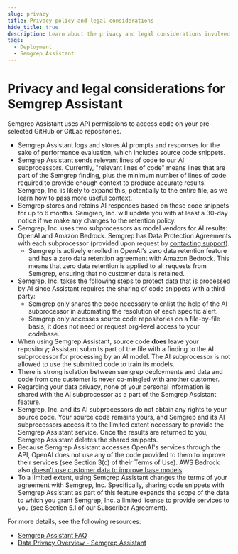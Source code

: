 ```yaml
---
slug: privacy
title: Privacy policy and legal considerations
hide_title: true
description: Learn about the privacy and legal considerations involved when using Semgrep Assistant.
tags:
  - Deployment
  - Semgrep Assistant
---
```


# Privacy and legal considerations for Semgrep Assistant

Semgrep Assistant uses API permissions to access code on your pre-selected GitHub or GitLab repositories.

* Semgrep Assistant logs and stores AI prompts and responses for the sake of performance evaluation, which includes source code snippets.
* Semgrep Assistant sends relevant lines of code to our AI subprocessors. Currently, "relevant lines of code" means lines that are part of the Semgrep finding, plus the minimum number of lines of code required to provide enough context to produce accurate results. Semgrep, Inc. is likely to expand this, potentially to the entire file, as we learn how to pass more useful context.
* Semgrep stores and retains AI responses based on these code snippets for up to 6 months. Semgrep, Inc. will update you with at least a 30-day notice if we make any changes to the retention policy.<!-- markdown-link-check-disable -->
* Semgrep, Inc. uses two subprocessors as model vendors for AI results: OpenAI and Amazon Bedrock. Semgrep has Data Protection Agreements with each subprocessor (provided upon request by [contacting support](/docs/support)).<!-- markdown-link-check-enable -->
  * Semgrep is actively enrolled in OpenAI's zero data retention feature and has a zero data retention agreement with Amazon Bedrock. This means that zero data retention is applied to all requests from Semgrep, ensuring that no customer data is retained.
* Semgrep, Inc. takes the following steps to protect data that is processed by AI since Assistant requires the sharing of code snippets with a third party:
  * Semgrep only shares the code necessary to enlist the help of the AI subprocessor in automating the resolution of each specific alert.
  * Semgrep only accesses source code repositories on a file-by-file basis; it does not need or request org-level access to your codebase.
* When using Semgrep Assistant, source code **does** leave your repository; Assistant submits part of the file with a finding to the AI subprocessor for processing by an AI model. The AI subprocessor is not allowed to use the submitted code to train its models.
* There is strong isolation between semgrep deployments and data and code from one customer is never co-mingled with another customer.
* Regarding your data privacy, none of your personal information is shared with the AI subprocessor as a part of the Semgrep Assistant feature.
* Semgrep, Inc. and its AI subprocessors do not obtain any rights to your source code. Your source code remains yours, and Semgrep and its AI subprocessors access it to the limited extent necessary to provide the Semgrep Assistant service. Once the results are returned to you, Semgrep Assistant deletes the shared snippets.
* Because Semgrep Assistant accesses OpenAI's services through the API, OpenAI does not use any of the code provided to them to improve their services (see Section 3(c) of their Terms of Use). AWS Bedrock also [doesn't use customer data to improve base models](https://aws.amazon.com/bedrock/security-compliance/).
* To a limited extent, using Semgrep Assistant changes the terms of your agreement with Semgrep, Inc. Specifically, sharing code snippets with Semgrep Assistant as part of this feature expands the scope of the data to which you grant Semgrep, Inc. a limited license to provide services to you (see Section 5.1 of our Subscriber Agreement).

For more details, see the following resources:

- [Semgrep Assistant FAQ](https://get.semgrep.dev/assistant)
- [<i class="fas fa-external-link fa-xs"></i> Data Privacy Overview - Semgrep Assistant](https://drive.google.com/file/d/19a9m67TS4lRaRusMmsNlIjttTY5b1lEf/view)
